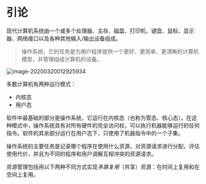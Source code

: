 # 引论

现代计算机系统由一个或多个处理器、主存、磁盘、打印机、键盘、鼠标、显示器、网络接口以及各种其他输入/输出设备组成。

> 操作系统，它的任务是为用户程序提供一个更好、更简单、更清晰的计算机模型，并管理组成计算机的设备。

![image-20200320012925934](https://i.loli.net/2020/03/20/2m7xNfJ5uOkDzQH.png)

多数计算机有两种运行模式：

- 内核态
- 用户态

软件中最基础的部分是操作系统，它运行在内核态（也称为管态、核心态）。在这种模式中，操作系统具有对所有硬件的完全访问权，可以执行机器能够运行的任何指令。软件的其余部分运行在用户态下，只使用了机器指令中的一个子集。

操作系统的主要任务是记录哪个程序在使用什么资源，对资源请求进行分配，评估使用代价，并且为不同的程序和用户调解互相冲突的资源请求。

资源管理包括用以下两种不同方式实现*多路复用*（共享）资源：在时间上复用和在空间上复用。